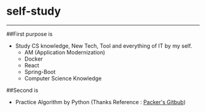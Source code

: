 # self-study
---
##First purpose is
- Study CS knowledge, New Tech, Tool and everything of IT by my self.
  - AM (Application Modernization)
  - Docker
  - React
  - Spring-Boot
  - Computer Science Knowledge

##Second is
  - Practice Algorithm by Python
(Thanks Reference : [Packer's Gitbub](https://github.com/qkrrudtjr954/programmers))